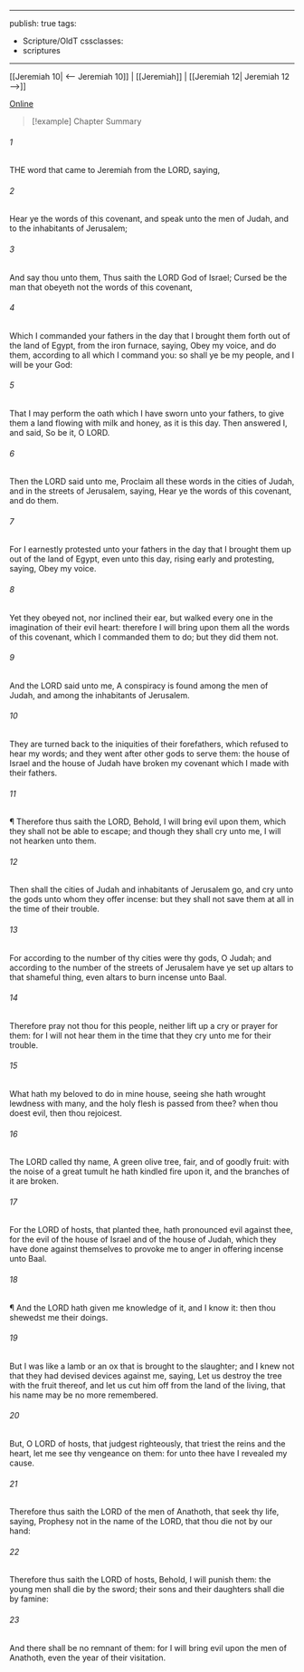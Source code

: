 

---
publish: true
tags:
  - Scripture/OldT
cssclasses:
  - scriptures
---
[[Jeremiah 10| <-- Jeremiah 10]] | [[Jeremiah]] | [[Jeremiah 12| Jeremiah 12 -->]]

[Online](https://churchofjesuschrist.org/study/scriptures/ot/jer/11?lang=eng)

>[!example] Chapter Summary
>
###### 1
THE word that came to Jeremiah from the LORD, saying,
###### 2
Hear ye the words of this covenant, and speak unto the men of Judah, and to the inhabitants of Jerusalem;
###### 3
And say thou unto them, Thus saith the LORD God of Israel; Cursed be the man that obeyeth not the words of this covenant,
###### 4
Which I commanded your fathers in the day that I brought them forth out of the land of Egypt, from the iron furnace, saying, Obey my voice, and do them, according to all which I command you: so shall ye be my people, and I will be your God:
###### 5
That I may perform the oath which I have sworn unto your fathers, to give them a land flowing with milk and honey, as it is this day.  Then answered I, and said, So be it, O LORD.
###### 6
Then the LORD said unto me, Proclaim all these words in the cities of Judah, and in the streets of Jerusalem, saying, Hear ye the words of this covenant, and do them.
###### 7
For I earnestly protested unto your fathers in the day that I brought them up out of the land of Egypt, even unto this day, rising early and protesting, saying, Obey my voice.
###### 8
Yet they obeyed not, nor inclined their ear, but walked every one in the imagination of their evil heart: therefore I will bring upon them all the words of this covenant, which I commanded them to do; but they did them not.
###### 9
And the LORD said unto me, A conspiracy is found among the men of Judah, and among the inhabitants of Jerusalem.
###### 10
They are turned back to the iniquities of their forefathers, which refused to hear my words; and they went after other gods to serve them: the house of Israel and the house of Judah have broken my covenant which I made with their fathers.
###### 11
¶ Therefore thus saith the LORD, Behold, I will bring evil upon them, which they shall not be able to escape; and though they shall cry unto me, I will not hearken unto them.
###### 12
Then shall the cities of Judah and inhabitants of Jerusalem go, and cry unto the gods unto whom they offer incense: but they shall not save them at all in the time of their trouble.
###### 13
For according to the number of thy cities were thy gods, O Judah; and according to the number of the streets of Jerusalem have ye set up altars to that shameful thing, even altars to burn incense unto Baal.
###### 14
Therefore pray not thou for this people, neither lift up a cry or prayer for them: for I will not hear them in the time that they cry unto me for their trouble.
###### 15
What hath my beloved to do in mine house, seeing she hath wrought lewdness with many, and the holy flesh is passed from thee?  when thou doest evil, then thou rejoicest.
###### 16
The LORD called thy name, A green olive tree, fair, and of goodly fruit: with the noise of a great tumult he hath kindled fire upon it, and the branches of it are broken.
###### 17
For the LORD of hosts, that planted thee, hath pronounced evil against thee, for the evil of the house of Israel and of the house of Judah, which they have done against themselves to provoke me to anger in offering incense unto Baal.
###### 18
¶ And the LORD hath given me knowledge of it, and I know it: then thou shewedst me their doings.
###### 19
But I was like a lamb or an ox that is brought to the slaughter; and I knew not that they had devised devices against me, saying, Let us destroy the tree with the fruit thereof, and let us cut him off from the land of the living, that his name may be no more remembered.
###### 20
But, O LORD of hosts, that judgest righteously, that triest the reins and the heart, let me see thy vengeance on them: for unto thee have I revealed my cause.
###### 21
Therefore thus saith the LORD of the men of Anathoth, that seek thy life, saying, Prophesy not in the name of the LORD, that thou die not by our hand:
###### 22
Therefore thus saith the LORD of hosts, Behold, I will punish them: the young men shall die by the sword; their sons and their daughters shall die by famine:
###### 23
And there shall be no remnant of them: for I will bring evil upon the men of Anathoth, even the year of their visitation.



